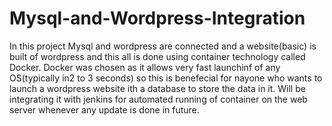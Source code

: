 # Mysql-and-Wordpress-Integration
In this project Mysql and wordpress are connected and a website(basic) is built  of wordpress and this all is done using container technology called Docker.
Docker was chosen as it allows very fast launchinf of any OS(typically in2 to 3 seconds) so this is benefecial for nayone who wants to launch a wordpress website ith a database to store the data in it.
Will be integrating it with jenkins for automated running of container on the web server whenever any update is done in future.
